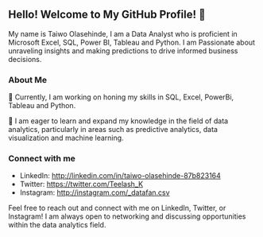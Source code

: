 

## Hello! Welcome to My GitHub Profile! 👋

My name is Taiwo Olasehinde, I am a Data Analyst who is proficient in Microsoft Excel, SQL, Power BI, Tableau and Python. I am Passionate about unraveling insights and making predictions to drive informed business decisions.

### About Me
🔭 Currently, I am working on honing my skills in SQL, Excel, PowerBi, Tableau and Python.

🌱 I am eager to learn and expand my knowledge in the field of data analytics, particularly in areas such as predictive analytics, data visualization and machine learning.

### Connect with me 
- LinkedIn: http://linkedin.com/in/taiwo-olasehinde-87b823164
- Twitter: https://twitter.com/Teelash_K 
- Instagram: http://instagram.com/_datafan.csv

Feel free to reach out and connect with me on LinkedIn, Twitter, or Instagram! I am always open to networking and discussing opportunities within the data analytics field.
